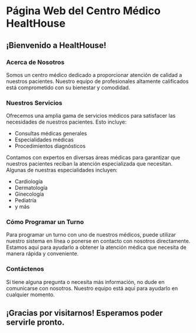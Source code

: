 # **Página Web del Centro Médico HealtHouse**


## ¡Bienvenido a HealtHouse!

### Acerca de Nosotros
Somos un centro médico dedicado a proporcionar atención de calidad a nuestros pacientes. Nuestro equipo de profesionales altamente calificados está comprometido con su bienestar y comodidad.

### Nuestros Servicios
Ofrecemos una amplia gama de servicios médicos para satisfacer las necesidades de nuestros pacientes. Esto incluye:

* Consultas médicas generales
* Especialidades médicas
* Procedimientos diagnósticos

Contamos con expertos en diversas áreas médicas para garantizar que nuestros pacientes reciban la atención especializada que necesitan. Algunas de nuestras especialidades incluyen:

* Cardiología
* Dermatología
* Ginecología
* Pediatría
* y más

### Cómo Programar un Turno
Para programar un turno con uno de nuestros médicos, puede utilizar nuestro sistema en línea o ponerse en contacto con nosotros directamente. Estamos aquí para ayudarlo a obtener la atención médica que necesita de manera rápida y conveniente.

### Contáctenos
Si tiene alguna pregunta o necesita más información, no dude en comunicarse con nosotros. Nuestro equipo está aquí para ayudarlo en cualquier momento.

## ¡Gracias por visitarnos! Esperamos poder servirle pronto.